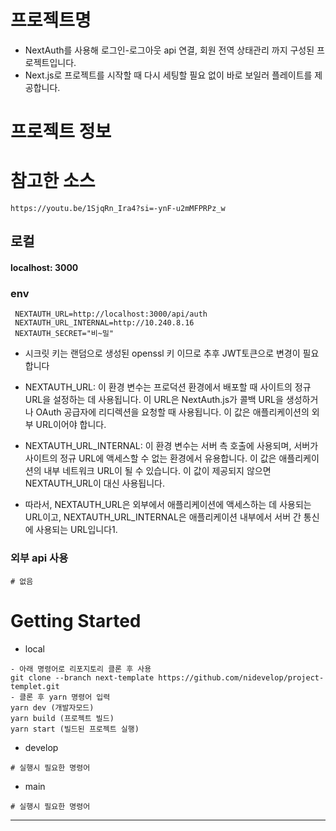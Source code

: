 # 프로젝트명

- NextAuth를 사용해 로그인-로그아웃 api 연결, 회원 전역 상태관리 까지 구성된 프로젝트입니다.
- Next.js로 프로젝트를 시작할 때 다시 세팅할 필요 없이 바로 보일러 플레이트를 제공합니다.

# 프로젝트 정보

# 참고한 소스

```
https://youtu.be/1SjqRn_Ira4?si=-ynF-u2mMFPRPz_w
```

## 로컬

#### localhost: 3000

### env

```
 NEXTAUTH_URL=http://localhost:3000/api/auth
 NEXTAUTH_URL_INTERNAL=http://10.240.8.16
 NEXTAUTH_SECRET="비~밀"
```

- 시크릿 키는 랜덤으로 생성된 openssl 키 이므로 추후 JWT토큰으로 변경이 필요합니다

- NEXTAUTH_URL: 이 환경 변수는 프로덕션 환경에서 배포할 때 사이트의 정규 URL을 설정하는 데 사용됩니다. 이 URL은 NextAuth.js가 콜백 URL을 생성하거나 OAuth 공급자에 리디렉션을 요청할 때 사용됩니다. 이 값은 애플리케이션의 외부 URL이어야 합니다.

- NEXTAUTH_URL_INTERNAL: 이 환경 변수는 서버 측 호출에 사용되며, 서버가 사이트의 정규 URL에 액세스할 수 없는 환경에서 유용합니다. 이 값은 애플리케이션의 내부 네트워크 URL이 될 수 있습니다. 이 값이 제공되지 않으면 NEXTAUTH_URL이 대신 사용됩니다.

- 따라서, NEXTAUTH_URL은 외부에서 애플리케이션에 액세스하는 데 사용되는 URL이고, NEXTAUTH_URL_INTERNAL은 애플리케이션 내부에서 서버 간 통신에 사용되는 URL입니다1.

### 외부 api 사용

```
# 없음
```

# Getting Started

- local

```
- 아래 명령어로 리포지토리 클론 후 사용
git clone --branch next-template https://github.com/nidevelop/project-templet.git
- 클론 후 yarn 명령어 입력
yarn dev (개발자모드)
yarn build (프로젝트 빌드)
yarn start (빌드된 프로젝트 실행)

```

- develop

```
# 실행시 필요한 명령어
```

- main

```
# 실행시 필요한 명령어

```

---
